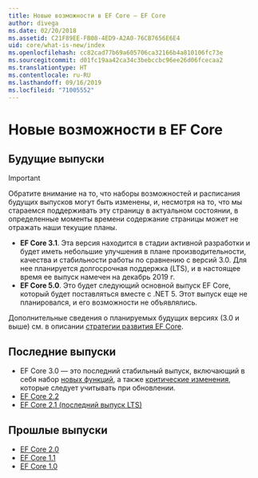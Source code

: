 ```yaml
---
title: Новые возможности в EF Core — EF Core
author: divega
ms.date: 02/20/2018
ms.assetid: C21F89EE-FB08-4ED9-A2A0-76CB7656E6E4
uid: core/what-is-new/index
ms.openlocfilehash: cc82cad77b69a605706ca32166b4a810106fc73e
ms.sourcegitcommit: d01fc19aa42ca34c3bebccbc96ee26d06fcecaa2
ms.translationtype: HT
ms.contentlocale: ru-RU
ms.lasthandoff: 09/16/2019
ms.locfileid: "71005552"
---
```

# <a name="what-is-new-in-ef-core"></a>Новые возможности в EF Core

## <a name="future-releases"></a>Будущие выпуски
> [!IMPORTANT]
> Обратите внимание на то, что наборы возможностей и расписания будущих выпусков могут быть изменены, и, несмотря на то, что мы стараемся поддерживать эту страницу в актуальном состоянии, в определенные моменты времени содержание страницы может не отражать наши текущие планы.

- **EF Core 3.1**. Эта версия находится в стадии активной разработки и будет иметь небольшие улучшения в плане производительности, качества и стабильности работы по сравнению с версий 3.0. Для нее планируется долгосрочная поддержка (LTS), и в настоящее время ее выпуск намечен на декабрь 2019 г.
- **EF Core 5.0**. Это будет следующий основной выпуск EF Core, который будет поставляться вместе с .NET 5. Этот выпуск еще не планировался, и его возможности не объявлялись.  

Дополнительные сведения о планируемых будущих версиях (3.0 и выше) см. в описании [стратегии развития EF Core](xref:core/what-is-new/roadmap).

## <a name="recent-releases"></a>Последние выпуски

- EF Core 3.0 — это последний стабильный выпуск, включающий в себя набор [новых функций](xref:core/what-is-new/ef-core-3.0/features), а также [критические изменения](xref:core/what-is-new/ef-core-3.0/breaking-changes), которые следует учитывать при обновлении.
- [EF Core 2.2 ](xref:core/what-is-new/ef-core-2.2)
- [EF Core 2.1 (последний выпуск LTS)](xref:core/what-is-new/ef-core-2.1)

## <a name="past-releases"></a>Прошлые выпуски

- [EF Core 2.0](xref:core/what-is-new/ef-core-2.0)
- [EF Core 1.1](xref:core/what-is-new/ef-core-1.1)
- [EF Core 1.0](xref:core/what-is-new/ef-core-1.0)
